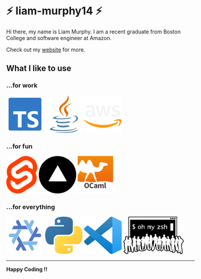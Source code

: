 # ⚡ liam-murphy14 ⚡
Hi there, my name is Liam Murphy. I am a recent graduate from Boston College and software engineer at Amazon.  

Check out my [website](https://liammurphydev.com) for more.

## What I like to use
### ...for work
<img src="assets/images/README/typescript-official-svgrepo-com.svg" height="100"> <img src="assets/images/README/java-svgrepo-com.svg" height="100"> <img src="assets/images/README/aws.svg" height="100">
### ...for fun
<img src="assets/images/README/svelte.svg" height="100"> <img src="assets/images/README/vercel.svg" height="100"> <img src="assets/images/README/ocaml.svg" height="100">
### ...for everything
<img src="assets/images/README/nix-svgrepo-com.svg" height="100"> <img src="assets/images/README/python.svg" height="100"> <img src="assets/images/README/vscode.svg" height="100"> <img src="assets/images/README/oh_my_zsh.png" height="100">



-----------

**Happy Coding !!**
